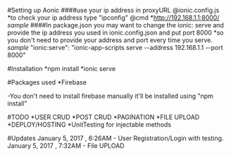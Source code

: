 #Setting up Aonic
####use your ip address in proxyURL @ionic.config.js
    *to check your ip address type "ipconfig" @cmd
    *http://192.168.1.1:8000/ *sample*
####In package.json you may want to change the ionic: serve and provide the ip address you used in ionic.config.json and put port 8000
    *so you don't need to provide your address and port every time you serve.
      *sample* "ionic:serve": "ionic-app-scripts serve --address 192.168.1.1 --port  8000"
  


#Installation
  *npm install
  *ionic serve


#Packages used
  *Firebase


-You don't need to install firebase manually it'll be installed using "npm install"

#TODO
  *USER CRUD
  *POST CRUD
  *PAGINATION
  *FILE UPLOAD
  *DEPLOY/HOSTING
  *UnitTesting for injectable methods


#Updates
  January 5, 2017 , 6:26AM - User Registration/Login with testing.
  January 5, 2017 , 7:32AM - File UPLOAD


